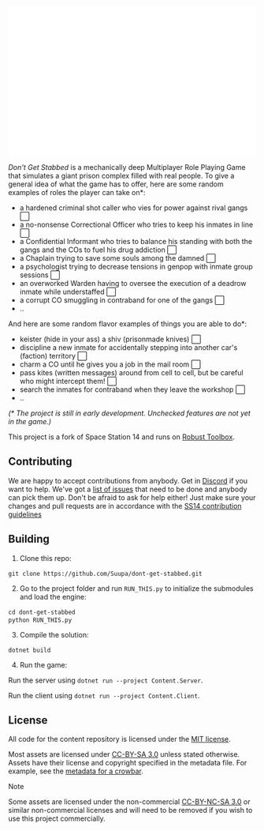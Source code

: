 <div class="header" align="center">
<img alt="Don't Get Stabbed" width="880" height="300" src="https://raw.githubusercontent.com/Suupa/asset-dump/4c087b99ecb4838a2ed0c457e823d037ad11659b/github-logo.svg">
</div>

*Don't Get Stabbed* is a mechanically deep Multiplayer Role Playing Game that simulates a giant prison complex filled with real people.  To give a general idea of what the game has to offer, here are some random examples of roles the player can take on*:
- a hardened criminal shot caller who vies for power against rival gangs ⬜ <!--✅-->
- a no-nonsense Correctional Officer who tries to keep his inmates in line ⬜
- a Confidential Informant who tries to balance his standing with both the gangs and the COs to fuel his drug addiction ⬜
- a Chaplain trying to save some souls among the damned ⬜
- a psychologist trying to decrease tensions in genpop with inmate group sessions ⬜
- an overworked Warden having to oversee the execution of a deadrow inmate while understaffed ⬜
- a corrupt CO smuggling in contraband for one of the gangs ⬜
- ..

And here are some random flavor examples of things you are able to do*:

- keister (hide in your ass) a shiv (prisonmade knives) ⬜
- discipline a new inmate for accidentally stepping into another car's (faction) territory ⬜
- charm a CO until he gives you a job in the mail room ⬜
- pass kites (written messages) around from cell to cell, but be careful who might intercept them! ⬜
- search the inmates for contraband when they leave the workshop ⬜
- ..

*(\* The project is still in early development. Unchecked features are not yet in the game.)*


This project is a fork of Space Station 14 and runs on [Robust Toolbox](https://github.com/space-wizards/RobustToolbox).


<!--
## Links

<div class="header" align="center">

[Website](TODO) | [Discord](https://discord.gg/Rk9wnKswpz) | [Patreon](TODO) | [Steam](TODO) | [Standalone Download](TODO)

</div>
-->

<!--
## Documentation/Wiki

(will be added later)

Our [docs site](https://docs.spacestation14.com/) has documentation on SS14's content, engine, game design, and more.
Additionally, see these resources for license and attribution information:
- [Robust Generic Attribution](https://docs.spacestation14.com/en/specifications/robust-generic-attribution.html)
- [Robust Station Image](https://docs.spacestation14.com/en/specifications/robust-station-image.html)

We also have lots of resources for new contributors to the project.
-->

## Contributing

We are happy to accept contributions from anybody. Get in [Discord](https://discord.gg/Rk9wnKswpz) if you want to help. We've got a [list of issues](https://github.com/Suupa/dont-get-stabbed/issues) that need to be done and anybody can pick them up. Don't be afraid to ask for help either!
Just make sure your changes and pull requests are in accordance with the [SS14 contribution guidelines](https://docs.spacestation14.com/en/general-development/codebase-info/pull-request-guidelines.html)

## Building

1. Clone this repo:
```shell
git clone https://github.com/Suupa/dont-get-stabbed.git
```
2. Go to the project folder and run `RUN_THIS.py` to initialize the submodules and load the engine:
```shell
cd dont-get-stabbed
python RUN_THIS.py
```
3. Compile the solution:
```shell
dotnet build
```

4. Run the game:

Run the server using `dotnet run --project Content.Server`.

Run the client using `dotnet run --project Content.Client`.


<!--[More detailed instructions on building the project.](https://docs.spacestation14.com/en/general-development/setup.html)-->

## License

All code for the content repository is licensed under the [MIT license](https://github.com/Suupa/dont-get-stabbed/blob/master/LICENSE.TXT).

Most assets are licensed under [CC-BY-SA 3.0](https://creativecommons.org/licenses/by-sa/3.0/) unless stated otherwise. Assets have their license and copyright specified in the metadata file. For example, see the [metadata for a crowbar](https://github.com/Suupa/dont-get-stabbed/blob/master/Resources/Textures/Objects/Tools/crowbar.rsi/meta.json).

> [!NOTE]
> Some assets are licensed under the non-commercial [CC-BY-NC-SA 3.0](https://creativecommons.org/licenses/by-nc-sa/3.0/) or similar non-commercial licenses and will need to be removed if you wish to use this project commercially.
